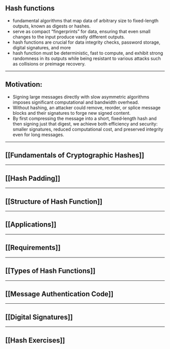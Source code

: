 ## Hash functions
- fundamental algorithms that map data of arbitrary size to fixed-length outputs, known as digests or hashes.
- serve as compact “fingerprints” for data, ensuring that even small changes to the input produce vastly different outputs.
- hash functions are crucial for data integrity checks, password storage, digital signatures, and more
- hash function must be deterministic, fast to compute, and exhibit strong randomness in its outputs while being resistant to various attacks such as collisions or preimage recovery.

---
## Motivation:
- Signing large messages directly with slow asymmetric algorithms imposes significant computational and bandwidth overhead.
- Without hashing, an attacker could remove, reorder, or splice message blocks and their signatures to forge new signed content.
- By first compressing the message into a short, fixed‑length hash and then signing just that digest, we achieve both efficiency and security: smaller signatures, reduced computational cost, and preserved integrity even for long messages.

---
## [[Fundamentals of Cryptographic Hashes]]

---
## [[Hash Padding]]

---
## [[Structure of Hash Function]]

---
## [[Applications]]

---
## [[Requirements]]

---
## [[Types of Hash Functions]]

---
## [[Message Authentication  Code]]

---
## [[Digital Signatures]]

---
## [[Hash Exercises]]

